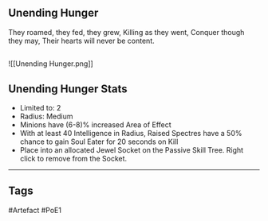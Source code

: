 ## Unending Hunger
They roamed, they fed, they grew,
Killing as they went,
Conquer though they may,
Their hearts will never be content.
##
![[Unending Hunger.png]]
## Unending Hunger Stats
- Limited to: 2
- Radius: Medium
- Minions have (6-8)% increased Area of Effect
- With at least 40 Intelligence in Radius, Raised Spectres have a 50% chance to gain Soul Eater for 20 seconds on Kill
- Place into an allocated Jewel Socket on the Passive Skill Tree. Right click to remove from the Socket.


---
## Tags
#Artefact
#PoE1